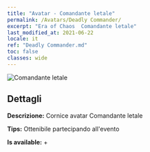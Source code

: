 ```yaml
---
title: "Avatar - Comandante letale"
permalink: /Avatars/Deadly Commander/
excerpt: "Era of Chaos  Comandante letale"
last_modified_at: 2021-06-22
locale: it
ref: "Deadly Commander.md"
toc: false
classes: wide
---
```

 ![Comandante letale](/images/a/avatarFrame_21.png)

## Dettagli

 **Descrizione:** Cornice avatar Comandante letale 

 **Tips:** Ottenibile partecipando all'evento 

 **Is available:**  + 

